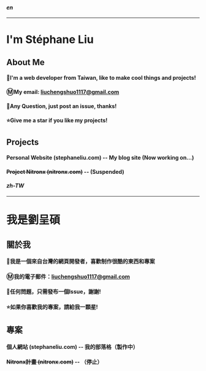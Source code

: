 #### *en*

------

# I'm Stéphane Liu

## About Me

#### 🐰I'm a web developer from Taiwan, like to make cool things and projects!
#### Ⓜ️My email: **liuchengshuo1117@gmail.com**
#### 🤔Any Question, just post an issue, thanks!
#### ⭐Give me a star if you like my projects!

## Projects

#### Personal Website (stephaneliu.com) -- My blog site (Now working on...)
#### ~~Project Nitronx (nitronx.com)~~ -- (Suspended)

#### *zh-TW*

------

# 我是劉呈碩

## 關於我

#### 🐰我是一個來自台灣的網頁開發者，喜歡制作很酷的東西和專案
#### Ⓜ️我的電子郵件：**liuchengshuo1117@gmail.com**
#### 🤔任何問題，只需發布一個Issue，謝謝!
#### ⭐如果你喜歡我的專案，請給我一顆星!

## 專案

#### 個人網站 (stephaneliu.com) -- 我的部落格（製作中）
#### ~~Nitronx計畫 (nitronx.com)~~ -- （停止）


